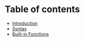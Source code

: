 # Table of contents

* [Introduction](README.md)
* [Syntax](syntax.md)
* [Built-in Functions](built-in-functions.md)

